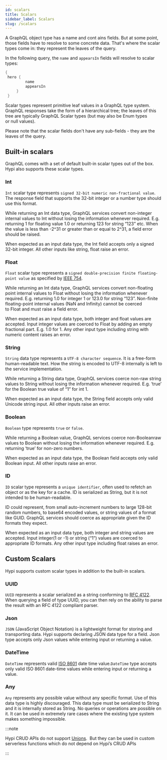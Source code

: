 ```yaml
---
id: scalars
title: Scalars
sidebar_label: Scalars
slug: /scalars
---
```


A GraphQL object type has a name and cont
ains fields. But at some point, those fields have to resolve to some concrete data. That's where the scalar types come in: they represent the leaves of the query.

In the following query, the `name` and `appearsIn` fields will resolve to scalar types:
```java
{
 hero {
         name
         appearsIn
     }
 }
```

Scalar types represent primitive leaf values in a GraphQL type system. GraphQL responses take the form of a hierarchical tree; the leaves of this tree are typically GraphQL Scalar types (but may also be Enum types or null values).

Please note that the scalar fields don't have any sub-fields - they are the leaves of the query.

## Built-in scalars

GraphQL comes with a set of default built-in scalar types out of the box. Hypi also supports these scalar types.

### Int

`Int` scalar type represents `signed 32‐bit numeric non-fractional value`. The response field that supports the 32-bit integer or a number type should use this format.

While returning an Int data type, GraphQL services convert non-integer internal values to Int without losing the information whenever required. E.g. returning 1 for floating value 1.0 or returning 123 for string “123” etc. When the value is less than -2^31 or greater than or equal to 2^31, a field error should be raised.

When expected as an input data type, the Int field accepts only a signed 32-bit integer. All other inputs like string, float raise an error.

### Float

`Float` scalar type represents a `signed double-precision finite floating-point value` as specified by [IEEE 754](https://en.wikipedia.org/wiki/IEEE_754).

While returning an Int data type, GraphQL services convert non-floating point internal values to Float without losing the information whenever required. E.g. returning 1.0 for integer 1 or 123.0 for string “123”. Non-finite floating-point internal values (NaN and Infinity) cannot be coerced to Float and must raise a field error.

When expected as an input data type, both integer and float values are accepted. Input integer values are coerced to Float by adding an empty fractional part. E.g. 1.0 for 1. Any other input type including string with numeric content raises an error.

### String

`String` data type represents a `UTF‐8 character sequence`. It is a free-form human-readable text. How the string is encoded to UTF-8 internally is left to the service implementation.

While returning a String data type, GraphQL services coerce non-raw string values to String without losing the information whenever required. E.g. ‘true’ for the Boolean true value of “1” for int 1.

When expected as an input data type, the String field accepts only valid Unicode string input. All other inputs raise an error.

### Boolean

`Boolean` type represents `true` or  `false`.

While returning a Boolean value, GraphQL services coerce non-Booleanraw values to Boolean without losing the information whenever required. E.g. returning ‘true’ for non-zero numbers.

When expected as an input data type, the Boolean field accepts only valid Boolean input. All other inputs raise an error.

### ID

`ID` scalar type represents a `unique identifier`, often used to refetch an object or as the key for a cache. ID is serialized as String, but it is not intended to be human-readable.

ID could represent, from small auto-increment numbers to large 128-bit random numbers, to base64 encoded values, or string values of a format like GUID. GraphQL services should coerce as appropriate given the ID formats they expect.

When expected as an input data type, both integer and string values are accepted. Input integer(1 or -1) or string (“1”) values are coerced to appropriate ID formats. Any other input type including float raises an error.

## Custom Scalars

Hypi supports custom scalar types in addition to the built-in scalars.

### UUID

`UUID` represents a scalar serialized as a string conforming to [RFC 4122](https://en.wikipedia.org/wiki/Universally_unique_identifier). When querying a field of type UUID, you can then rely on the ability to parse the result with an RFC 4122 compliant parser.

### Json

`JSON` (JavaScript Object Notation) is a lightweight format for storing and transporting data. Hypi supports declaring JSON data type for a field. Json type accepts only Json values while entering input or returning a value.

### DateTime

`DateTime` represents valid [ISO 8601](https://en.wikipedia.org/wiki/ISO_8601) date time value.`DateTime` type accepts only valid ISO 8601 date-time values while entering input or returning a value.

### Any

`Any` represents any possible value without any specific format. Use of this data type is highly discouraged. This data type must be serialized to String and it is internally stored as String. No queries or operations are possible on it. It can be used in extremely rare cases where the existing type system makes something impossible.

:::note

Hypi CRUD APIs do not support [Unions](http://spec.graphql.org/draft/#sec-Unions).  But they can be used in custom serverless functions which do not depend on Hypi’s CRUD APIs

:::